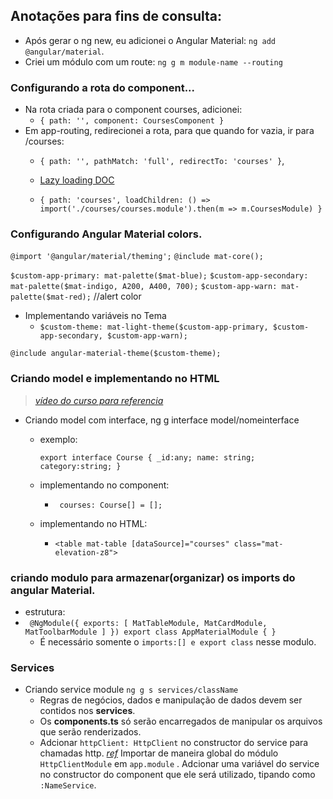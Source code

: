 ## Anotações para fins de consulta:

- Após gerar o ng new, eu adicionei o Angular Material: `ng add @angular/material`.
- Criei um módulo com um route: `ng g m module-name --routing` 

### Configurando a rota do component...
- Na rota criada para o component courses, adicionei:
  - `{ path: '', component: CoursesComponent }`
- Em app-routing, redirecionei a rota, para que quando for vazia, ir para /courses:
  - `{ path: '', pathMatch: 'full', redirectTo: 'courses' }`,
  
  - [Lazy loading DOC](https://angular.io/guide/)

  - `{
    path: 'courses',
    loadChildren: () => import('./courses/courses.module').then(m => m.CoursesModule)
  }`

### Configurando Angular Material colors.
`@import '@angular/material/theming';`
`@include mat-core();`

`$custom-app-primary: mat-palette($mat-blue);`
`$custom-app-secondary: mat-palette($mat-indigo, A200, A400, 700);`
`$custom-app-warn: mat-palette($mat-red);` //alert color

- Implementando variáveis no Tema
  - `$custom-theme: mat-light-theme($custom-app-primary, $custom-app-secondary, $custom-app-warn);`

`@include angular-material-theme($custom-theme);`

### Criando model e implementando no HTML

> [_vídeo do curso para referencia_](https://www.youtube.com/watch?v=LvYXiOh3vZ4&list=PLGxZ4Rq3BOBpwaVgAPxTxhdX_TfSVlTcY&index=6&ab_channel=LoianeGroner)
- Criando model com interface, ng g interface model/nomeinterface
  -  exemplo:
  
        ``export interface Course {
      _id:any;
      name: string;
      category:string;
       }``

  - implementando no component:
      - ` courses: Course[] = [];`

  - implementando no HTML:
      - `<table mat-table [dataSource]="courses" class="mat-elevation-z8">`

### criando modulo para armazenar(organizar) os imports do angular Material.
- estrutura:
-  
  `` 
   @NgModule({
   exports: [
    MatTableModule,
    MatCardModule,
    MatToolbarModule
   ]
 })
 export class AppMaterialModule { } ``
    - É necessário somente o `imports:[] e export class` nesse modulo.

### Services
- Criando service module `ng g s services/className` 
  - Regras de negócios, dados e manipulação de dados devem ser contidos nos **services**.
  - Os **components.ts** só serão encarregados de manipular os arquivos que serão renderizados.
  - Adcionar `httpClient: HttpClient` no constructor do service para chamadas http. [_ref_](https://www.youtube.com/watch?v=76fUSr1nSDM&list=PLGxZ4Rq3BOBpwaVgAPxTxhdX_TfSVlTcY&index=8&ab_channel=LoianeGroner) Importar de maneira global do módulo `HttpClientModule` em `app.module` . Adcionar uma variável do service no constructor do component que ele será utilizado, tipando como `:NameService`. 
  



